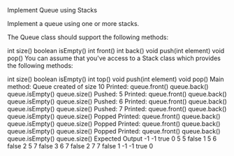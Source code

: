 Implement Queue using Stacks


Implement a queue using one or more stacks.

The Queue class should support the following methods:

int size()
boolean isEmpty()
int front()
int back()
void push(int element)
void pop()
You can assume that you've access to a Stack class which provides the following methods:

int size()
boolean isEmpty()
int top()
void push(int element)
void pop()
Main method:
Queue created of size 10
Printed: queue.front() queue.back() queue.isEmpty() queue.size()
Pushed: 5
Printed: queue.front() queue.back() queue.isEmpty() queue.size()
Pushed: 6
Printed: queue.front() queue.back() queue.isEmpty() queue.size()
Pushed: 7
Printed: queue.front() queue.back() queue.isEmpty() queue.size()
Popped
Printed: queue.front() queue.back() queue.isEmpty() queue.size()
Popped
Printed: queue.front() queue.back() queue.isEmpty() queue.size()
Popped
Printed: queue.front() queue.back() queue.isEmpty() queue.size()
Expected Output
-1 -1 true 0
5 5 false 1
5 6 false 2
5 7 false 3
6 7 false 2
7 7 false 1
-1 -1 true 0